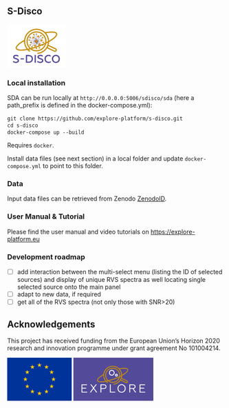 ## S-Disco

<img src='logo_sdisco.png' height='100' />

### Local installation

SDA can be run locally at `http://0.0.0.0:5006/sdisco/sda` (here a path_prefix is defined in the docker-compose.yml):

    git clone https://github.com/explore-platform/s-disco.git
    cd s-disco
    docker-compose up --build

Requires `docker`.

Install data files (see next section) in a local folder and update `docker-compose.yml` to point to this folder.

### Data

Input data files can be retrieved from Zenodo [ZenodoID](https://zenodo.org/).

### User Manual & Tutorial

Please find the user manual and video tutorials on https://explore-platform.eu

### Development roadmap

- [ ] add interaction between the multi-select menu (listing the ID of selected sources) and display of unique RVS spectra as well locating single selected source onto the main panel
- [ ] adapt to new data, if required
- [ ] get all of the RVS spectra (not only those with SNR>20)

## Acknowledgements

This project has received funding from the European Union’s Horizon 2020 research and innovation programme under grant agreement No 101004214. 

<img src='logoEU.jpg' height='100' /> <img src='Explore_Logo_Box.png' height='100' />
